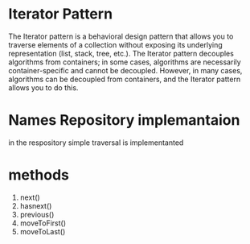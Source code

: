 
# Iterator Pattern

The Iterator pattern is a behavioral design pattern that allows you to traverse elements of a collection without exposing its underlying representation (list, stack, tree, etc.). The Iterator pattern decouples algorithms from containers; in some cases, algorithms are necessarily container-specific and cannot be decoupled. However, in many cases, algorithms can be decoupled from containers, and the Iterator pattern allows you to do this.



# Names Repository implemantaion 

 in the respository simple traversal is implementanted  


 # methods 

 1. next()
 1. hasnext()
 1. previous()
 1. moveToFirst()
 1. moveToLast()

